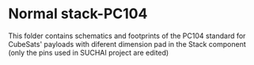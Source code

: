 # Normal stack-PC104
This folder contains schematics and footprints of the PC104 standard for CubeSats' payloads with diferent dimension pad in the Stack component (only the pins used in SUCHAI project are edited)
